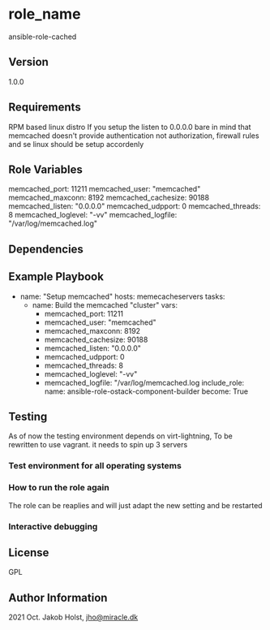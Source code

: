 # role_name                           
ansible-role-cached

## Version
1.0.0

## Requirements
RPM based linux distro
If you setup the listen to 0.0.0.0 bare in mind that memcached doesn't provide authentication not authorization, firewall rules and se linux should be setup accordenly 


## Role Variables
memcached_port: 11211
memcached_user: "memcached"
memcached_maxconn: 8192
memcached_cachesize: 90188
memcached_listen: "0.0.0.0"
memcached_udpport: 0
memcached_threads: 8
memcached_loglevel: "-vv"
memcached_logfile: "/var/log/memcached.log"

## Dependencies

## Example Playbook

- name: "Setup memcached"
  hosts: memecacheservers
  tasks:
  - name: Build the memcached "cluster"
    vars:
      - memcached_port: 11211
      - memcached_user: "memcached"
      - memcached_maxconn: 8192
      - memcached_cachesize: 90188
      - memcached_listen: "0.0.0.0"
      - memcached_udpport: 0
      - memcached_threads: 8
      - memcached_loglevel: "-vv"
      - memcached_logfile: "/var/log/memcached.log
    include_role:
      name: ansible-role-ostack-component-builder
  become: True
    

## Testing
As of now the testing environment depends on virt-lightning, To be rewritten to use vagrant.
it needs to spin up 3 servers 


### Test environment for all operating systems

### How to run the role again
The role can be reaplies and will just adapt the new setting and be restarted

### Interactive debugging

## License
GPL

## Author Information
2021 Oct. Jakob Holst, jho@miracle.dk
